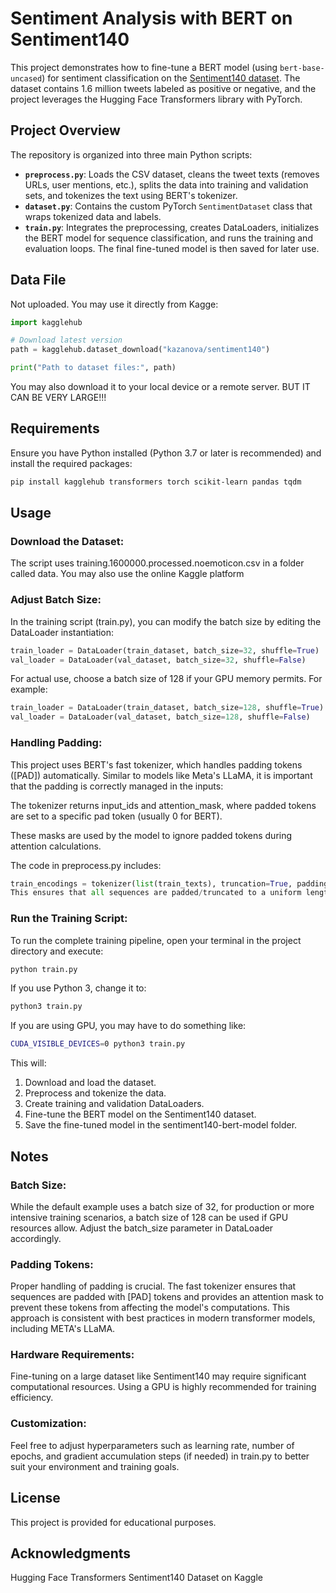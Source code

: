 # Sentiment Analysis with BERT on Sentiment140

This project demonstrates how to fine-tune a BERT model (using `bert-base-uncased`) for sentiment classification on the [Sentiment140 dataset](https://www.kaggle.com/datasets/kazanova/sentiment140). The dataset contains 1.6 million tweets labeled as positive or negative, and the project leverages the Hugging Face Transformers library with PyTorch.

## Project Overview

The repository is organized into three main Python scripts:
- **`preprocess.py`**: Loads the CSV dataset, cleans the tweet texts (removes URLs, user mentions, etc.), splits the data into training and validation sets, and tokenizes the text using BERT's tokenizer.
- **`dataset.py`**: Contains the custom PyTorch `SentimentDataset` class that wraps tokenized data and labels.
- **`train.py`**: Integrates the preprocessing, creates DataLoaders, initializes the BERT model for sequence classification, and runs the training and evaluation loops. The final fine-tuned model is then saved for later use.

## Data File

Not uploaded. You may use it directly from Kagge:

```python
import kagglehub

# Download latest version
path = kagglehub.dataset_download("kazanova/sentiment140")

print("Path to dataset files:", path)
```

You may also download it to your local device or a remote server. BUT IT CAN BE VERY LARGE!!!

## Requirements

Ensure you have Python installed (Python 3.7 or later is recommended) and install the required packages:

```bash
pip install kagglehub transformers torch scikit-learn pandas tqdm
```

## Usage

### Download the Dataset:

The script uses training.1600000.processed.noemoticon.csv in a folder called data. You may also use the online Kaggle platform

### Adjust Batch Size:

In the training script (train.py), you can modify the batch size by editing the DataLoader instantiation:

```python
train_loader = DataLoader(train_dataset, batch_size=32, shuffle=True)
val_loader = DataLoader(val_dataset, batch_size=32, shuffle=False)
```

For actual use, choose a batch size of 128 if your GPU memory permits. For example:

```python
train_loader = DataLoader(train_dataset, batch_size=128, shuffle=True)
val_loader = DataLoader(val_dataset, batch_size=128, shuffle=False)
```

### Handling Padding:

This project uses BERT's fast tokenizer, which handles padding tokens ([PAD]) automatically. Similar to models like Meta's LLaMA, it is important that the padding is correctly managed in the inputs:

The tokenizer returns input_ids and attention_mask, where padded tokens are set to a specific pad token (usually 0 for BERT).

These masks are used by the model to ignore padded tokens during attention calculations.

The code in preprocess.py includes:

```python
train_encodings = tokenizer(list(train_texts), truncation=True, padding=True, max_length=128)
This ensures that all sequences are padded/truncated to a uniform length and that the model correctly processes them.
```

### Run the Training Script:

To run the complete training pipeline, open your terminal in the project directory and execute:

```bash
python train.py
```

If you use Python 3, change it to:

```bash
python3 train.py
```

If you are using GPU, you may have to do something like:

```bash
CUDA_VISIBLE_DEVICES=0 python3 train.py
```

This will:
1. Download and load the dataset.
2. Preprocess and tokenize the data.
3. Create training and validation DataLoaders.
4. Fine-tune the BERT model on the Sentiment140 dataset.
5. Save the fine-tuned model in the sentiment140-bert-model folder.

## Notes
### Batch Size:
While the default example uses a batch size of 32, for production or more intensive training scenarios, a batch size of 128 can be used if GPU resources allow. Adjust the batch_size parameter in DataLoader accordingly.

### Padding Tokens:
Proper handling of padding is crucial. The fast tokenizer ensures that sequences are padded with [PAD] tokens and provides an attention mask to prevent these tokens from affecting the model's computations. This approach is consistent with best practices in modern transformer models, including META's LLaMA.

### Hardware Requirements:
Fine-tuning on a large dataset like Sentiment140 may require significant computational resources. Using a GPU is highly recommended for training efficiency.

### Customization:
Feel free to adjust hyperparameters such as learning rate, number of epochs, and gradient accumulation steps (if needed) in train.py to better suit your environment and training goals.

## License
This project is provided for educational purposes.

## Acknowledgments
Hugging Face Transformers
Sentiment140 Dataset on Kaggle
